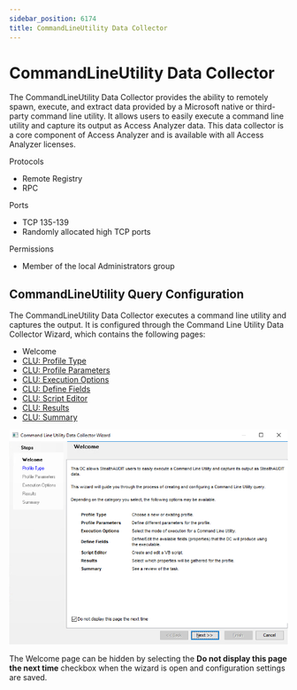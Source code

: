 ```yaml
---
sidebar_position: 6174
title: CommandLineUtility Data Collector
---
```


# CommandLineUtility Data Collector

The CommandLineUtility Data Collector provides the ability to remotely spawn, execute, and extract data provided by a Microsoft native or third-party command line utility. It allows users to easily execute a command line utility and capture its output as Access Analyzer data. This data collector is a core component of Access Analyzer and is available with all Access Analyzer licenses.

Protocols

* Remote Registry
* RPC

Ports

* TCP 135-139
* Randomly allocated high TCP ports

Permissions

* Member of the local Administrators group

## CommandLineUtility Query Configuration

The CommandLineUtility Data Collector executes a command line utility and captures the output. It is configured through the Command Line Utility Data Collector Wizard, which contains the following pages:

* Welcome
* [CLU: Profile Type](ProfileType "CLU: Profile Type")
* [CLU: Profile Parameters](ProfileParameters "CLU: Profile Parameters")
* [CLU: Execution Options](ExecutionOptions "CLU: Execution Options")
* [CLU: Define Fields](DefineFields "CLU: Define Fields")
* [CLU: Script Editor](ScriptEditor "CLU: Script Editor")
* [CLU: Results](Results "CLU: Results")
* [CLU: Summary](Summary "CLU: Summary")

![Command Line Utility Data Collector Wizard Welcome page](../../../../../../../static/images/AccessAnalyzer_12.0/Content/Resources/Images/EnterpriseAuditor/Admin/DataCollector/CommandLineUtility/Welcome.png "Command Line Utility Data Collector Wizard Welcome page")

The Welcome page can be hidden by selecting the **Do not display this page the next time** checkbox when the wizard is open and configuration settings are saved.